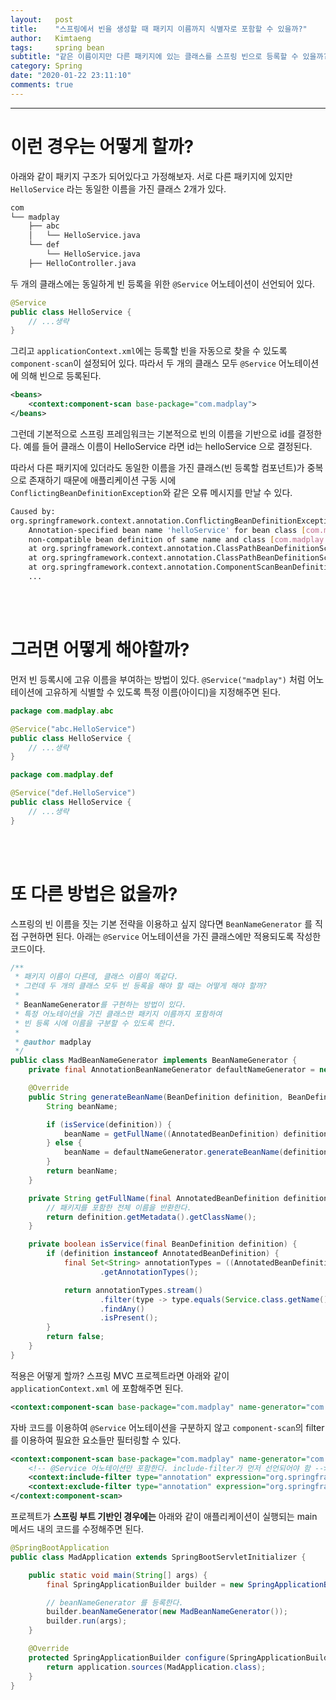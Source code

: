 ```yaml
---
layout:   post
title:    "스프링에서 빈을 생성할 때 패키지 이름까지 식별자로 포함할 수 있을까?"
author:   Kimtaeng
tags: 	  spring bean
subtitle: "같은 이름이지만 다른 패키지에 있는 클래스를 스프링 빈으로 등록할 수 있을까? 패키지 이름까지 스프링 빈의 이름으로 포함시키는 방법은?"
category: Spring
date: "2020-01-22 23:11:10"
comments: true
---
```


<hr/>

# 이런 경우는 어떻게 할까?

아래와 같이 패키지 구조가 되어있다고 가정해보자. 서로 다른 패키지에 있지만 ```HelloService``` 라는 동일한 이름을 가진 클래스 2개가 있다.

```bash
com
└── madplay
    ├── abc
    │   └── HelloService.java
    └── def
        └── HelloService.java
    ├── HelloController.java
```

두 개의 클래스에는 동일하게 빈 등록을 위한 ```@Service``` 어노테이션이 선언되어 있다.

```java
@Service
public class HelloService {
    // ...생략
}
```

그리고 ```applicationContext.xml```에는 등록할 빈을 자동으로 찾을 수 있도록 ```component-scan```이 설정되어 있다.
따라서 두 개의 클래스 모두 ```@Service``` 어노테이션에 의해 빈으로 등록된다.

```xml
<beans>
    <context:component-scan base-package="com.madplay">
</beans>
```

그런데 기본적으로 스프링 프레임워크는 기본적으로 빈의 이름을 기반으로 id를 결정한다.
예를 들어 클래스 이름이 HelloService 라면 id는 helloService 으로 결정된다.

따라서 다른 패키지에 있더라도 동일한 이름을 가진 클래스(빈 등록할 컴포넌트)가 중복으로 존재하기 때문에
애플리케이션 구동 시에 ```ConflictingBeanDefinitionException```와 같은 오류 메시지를 만날 수 있다.

```bash
Caused by: 
org.springframework.context.annotation.ConflictingBeanDefinitionException: 
    Annotation-specified bean name 'helloService' for bean class [com.madplay.def.HelloService] conflicts with existing,
    non-compatible bean definition of same name and class [com.madplay.abc.HelloService]
	at org.springframework.context.annotation.ClassPathBeanDefinitionScanner.checkCandidate(ClassPathBeanDefinitionScanner.java:349)
	at org.springframework.context.annotation.ClassPathBeanDefinitionScanner.doScan(ClassPathBeanDefinitionScanner.java:287)
	at org.springframework.context.annotation.ComponentScanBeanDefinitionParser.parse(ComponentScanBeanDefinitionParser.java:90)
    ...
```

<br/><br/>

# 그러면 어떻게 해야할까?

먼저 빈 등록시에 고유 이름을 부여하는 방법이 있다. ```@Service("madplay")``` 처럼 어노테이션에 고유하게 식별할 수 있도록
특정 이름(아이디)을 지정해주면 된다.

```java
package com.madplay.abc

@Service("abc.HelloService")
public class HelloService {
    // ...생략
}
```

```java
package com.madplay.def

@Service("def.HelloService")
public class HelloService {
    // ...생략
}
```

<br/><br/>

# 또 다른 방법은 없을까?

스프링의 빈 이름을 짓는 기본 전략을 이용하고 싶지 않다면 ```BeanNameGenerator``` 를 직접 구현하면 된다.
아래는 ```@Service``` 어노테이션을 가진 클래스에만 적용되도록 작성한 코드이다.

```java
/**
 * 패키지 이름이 다른데, 클래스 이름이 똑같다.
 * 그런데 두 개의 클래스 모두 빈 등록을 해야 할 때는 어떻게 해야 할까?
 * 
 * BeanNameGenerator를 구현하는 방법이 있다.
 * 특정 어노테이션을 가진 클래스만 패키지 이름까지 포함하여
 * 빈 등록 시에 이름을 구분할 수 있도록 한다.
 *
 * @author madplay
 */
public class MadBeanNameGenerator implements BeanNameGenerator {
    private final AnnotationBeanNameGenerator defaultNameGenerator = new AnnotationBeanNameGenerator();

    @Override
    public String generateBeanName(BeanDefinition definition, BeanDefinitionRegistry registry) {
        String beanName;

        if (isService(definition)) {
            beanName = getFullName((AnnotatedBeanDefinition) definition);
        } else {
            beanName = defaultNameGenerator.generateBeanName(definition, registry);
        }
        return beanName;
    }

    private String getFullName(final AnnotatedBeanDefinition definition) {
        // 패키지를 포함한 전체 이름을 반환한다.
        return definition.getMetadata().getClassName();
    }

    private boolean isService(final BeanDefinition definition) {
        if (definition instanceof AnnotatedBeanDefinition) {
            final Set<String> annotationTypes = ((AnnotatedBeanDefinition) definition).getMetadata()
                    .getAnnotationTypes();

            return annotationTypes.stream()
                    .filter(type -> type.equals(Service.class.getName()))
                    .findAny()
                    .isPresent();
        }
        return false;
    }
}
```

적용은 어떻게 할까? 스프링 MVC 프로젝트라면 아래와 같이 ```applicationContext.xml``` 에 포함해주면 된다.

```xml
<context:component-scan base-package="com.madplay" name-generator="com.madplay.MadBeanNameGenerator"/>
```

자바 코드를 이용하여 ```@Service``` 어노테이션을 구분하지 않고 ```component-scan```의 filter를 이용하여 필요한 요소들만 필터링할 수 있다.

```xml
<context:component-scan base-package="com.madplay" name-generator="com.madplay.MadBeanNameGenerator">
    <!-- @Service 어노테이션만 포함한다. include-filter가 먼저 선언되어야 함 -->
    <context:include-filter type="annotation" expression="org.springframework.stereotype.Service"/>
    <context:exclude-filter type="annotation" expression="org.springframework.stereotype.Controller"/>
</context:component-scan>
```

프로젝트가 **스프링 부트 기반인 경우에는** 아래와 같이 애플리케이션이 실행되는 main 메서드 내의 코드를 수정해주면 된다.

```java
@SpringBootApplication
public class MadApplication extends SpringBootServletInitializer {

	public static void main(String[] args) {
		final SpringApplicationBuilder builder = new SpringApplicationBuilder(MadApplication.class);

		// beanNameGenerator 를 등록한다.
		builder.beanNameGenerator(new MadBeanNameGenerator());
		builder.run(args);
	}

	@Override
	protected SpringApplicationBuilder configure(SpringApplicationBuilder application) {
		return application.sources(MadApplication.class);
	}
}
```